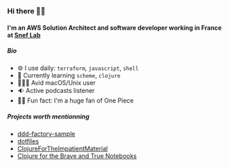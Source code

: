 ### Hi there 👋🏾


#### I'm an AWS Solution Architect and software developer working in France at [Snef Lab](https://www.snef.fr/sneflab/)

##### Bio

- ⚙️ I use daily: `terraform`, `javascript`, `shell`
- 🌱 Currently learning `scheme`, `clojure`
- 🧑🏾‍💻 Avid macOS/Unix user
- 🔉 Active podcasts listener
- 🏴‍☠️ Fun fact: I'm a huge fan of One Piece

##### Projects worth mentionning
- [ddd-factory-sample](https://github.com/pierregoudjo/ddd-factory-sample)
- [dotfiles](https://github.com/pierregoudjo/dotfiles)
- [ClojureForTheImpatientMaterial](https://github.com/pierregoudjo/ClojureForTheImpatientMaterial)
- [Clojure for the Brave and True Notebooks](https://github.com/pierregoudjo/ClojureForTheBraveAndTrue)




<!--
**pierregoudjo/pierregoudjo** is a ✨ _special_ ✨ repository because its `README.md` (this file) appears on your GitHub profile.

Here are some ideas to get you started:

- 🔭 I’m currently working on ...
- 🌱 I’m currently learning ...
- 👯 I’m looking to collaborate on ...
- 🤔 I’m looking for help with ...
- 💬 Ask me about ...
- 📫 How to reach me: ...
- 😄 Pronouns: ...
- ⚡ Fun fact: ...
-->
